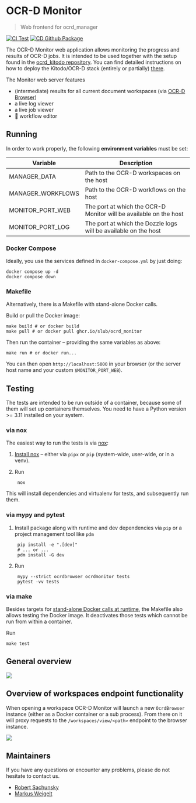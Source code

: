 # OCR-D Monitor

> Web frontend for ocrd_manager

[![CI Test](https://github.com/slub/ocrd_monitor/actions/workflows/test-ci.yml/badge.svg)](https://github.com/slub/ocrd_monitor/actions/workflows/test-ci.yml)
[![CD Github Package](https://github.com/slub/ocrd_monitor/actions/workflows/publish.yml/badge.svg)](https://github.com/slub/ocrd_monitor/actions/workflows/publish.yml)

The OCR-D Monitor web application allows monitoring the progress and results of OCR-D jobs.
It is intended to be used together with the setup found in the [ocrd_kitodo repository](https://github.com/slub/ocrd_kitodo).
You can find detailed instructions on how to deploy the Kitodo/OCR-D stack (entirely or partially) [there](https://slub.github.io/ocrd_kitodo).

The Monitor web server features
- (intermediate) results for all current document workspaces (via [OCR-D Browser](https://github.com/hnesk/browse-ocrd))
- a live log viewer
- a live job viewer
- :construction: workflow editor

## Running

In order to work properly, the following **environment variables** must be set:

| Variable            | Description                                                                      |
| ------------------- | -------------------------------------------------------------------------------- |
| MANAGER_DATA        | Path to the OCR-D workspaces on the host                                         |
| MANAGER_WORKFLOWS   | Path to the OCR-D workflows on the host                                          |
| MONITOR_PORT_WEB    | The port at which the OCR-D Monitor will be available on the host                |
| MONITOR_PORT_LOG    | The port at which the Dozzle logs will be available on the host                  |

### Docker Compose

Ideally, you use the services defined in `docker-compose.yml` by just doing:

    docker compose up -d
    docker compose down

### Makefile

Alternatively, there is a Makefile with stand-alone Docker calls.

Build or pull the Docker image:

    make build # or docker build
    make pull # or docker pull ghcr.io/slub/ocrd_monitor

Then run the container – providing the same variables as above:

    make run # or docker run...

You can then open `http://localhost:5000` in your browser (or the server host name and your custom `$MONITOR_PORT_WEB`).


## Testing

The tests are intended to be run outside of a container,
because some of them will set up containers themselves.
You need to have a Python version >= 3.11 installed on your system.

### via nox

The easiest way to run the tests is via [nox](https://nox.readthedocs.io/):

1. [Install nox](https://nox.readthedocs.io/) – either via `pipx` or `pip` (system-wide, user-wide, or in a venv).
2. Run

        nox

This will install dependencies and virtualenv for tests,
and subsequently run them.

### via mypy and pytest

1. Install package along with runtime and dev dependencies
   via `pip` or a project management tool like `pdm`

        pip install -e ".[dev]"
        # ... or ...
        pdm install -G dev

2. Run

        mypy --strict ocrdbrowser ocrdmonitor tests
        pytest -vv tests

### via make

Besides targets for [stand-alone Docker calls at runtime](#Makefile),
the Makefile also allows testing the Docker image. It deactivates
those tests which cannot be run from within a container.

Run

    make test


## General overview

![](docs/img/monitor-overview.png)

## Overview of workspaces endpoint functionality

When opening a workspace OCR-D Monitor will launch a new `OcrdBrowser` instance (either as a Docker container or a sub process).
From there on it will proxy requests to the `/workspaces/view/<path>` endpoint to the browser instance.

![](docs/img/workspaces-endpoint.png)

## Maintainers

If you have any questions or encounter any problems, please do not hesitate to contact us.

- [Robert Sachunsky](https://github.com/bertsky)
- [Markus Weigelt](https://github.com/markusweigelt)
